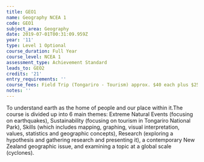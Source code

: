 ```yaml
---
title: GEO1
name: Geography NCEA 1
code: GEO1
subject_area: Geography
date: 2019-07-01T00:31:09.959Z
year: '11'
type: Level 1 Optional
course_duration: Full Year
course_level: NCEA 1
assessment_type: Achievement Standard
leads_to: GEO2
credits: '21'
entry_requirements: ''
course_fees: Field Trip (Tongariro - Tourism) approx. $40 each plus $25 Course Book
notes: ''
---
```

To understand earth as the home of people and our place within it.The course is divided up into 6 main themes: Extreme Natural Events (focusing on earthquakes), Sustainability (focusing on tourism in Tongariro National Park), Skills (which includes mapping, graphing, visual interpretation, values, statistics and geographic concepts), Research (exploring a hypothesis and gathering research and presenting it), a contemporary New Zealand geographic issue, and examining a topic at a global scale (cyclones).

